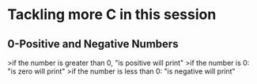<h1>Tackling more C in this session</h1>
<h2>0-Positive and Negative Numbers</h2>
>if the number is greater than 0, "is positive will print"
>if the number is 0: "is zero will print"
>if the number is less than 0: "is negative will print"
